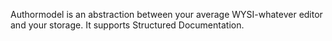Authormodel is an abstraction between your average WYSI-whatever editor and your storage. It supports Structured Documentation.
